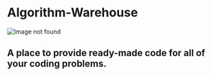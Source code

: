 # Algorithm-Warehouse
![Image not found](https://github.com/Manoj-Paramsetti/Algorithm-Warehouse/blob/main/logo.jpg?raw=true)

## **A place to provide ready-made code for all of your coding problems.**
